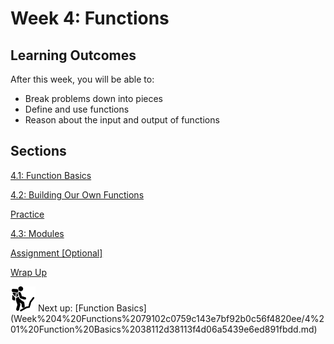 # Week 4: Functions

## **Learning Outcomes**

After this week, you will be able to:

- Break problems down into pieces
- Define and use functions
- Reason about the input and output of functions

## Sections

[4.1: Function Basics ](Week%204%20Functions%2079102c0759c143e7bf92b0c56f4820ee/4%201%20Function%20Basics%2038112d38113f4d06a5439e6ed891fbdd.md)

[4.2: Building Our Own Functions](Week%204%20Functions%2079102c0759c143e7bf92b0c56f4820ee/4%202%20Building%20Our%20Own%20Functions%20baf32b0ffc134773b0d51bf7b17cda3c.md)

[Practice](Week%204%20Functions%2079102c0759c143e7bf92b0c56f4820ee/Practice%209107e84c4bc8419bb92466e1e054c764.md)

[4.3: Modules](Week%204%20Functions%2079102c0759c143e7bf92b0c56f4820ee/4%203%20Modules%202f33b9369d7f4a4089ba45f549ac93f8.md)

[Assignment [Optional]](Week%204%20Functions%2079102c0759c143e7bf92b0c56f4820ee/Assignment%20%5BOptional%5D%2075ff2a95f9b84b77a072dac6d762a6e9.md)

[Wrap Up](Week%204%20Functions%2079102c0759c143e7bf92b0c56f4820ee/Wrap%20Up%206c97dcfac3164e13b849d7e1272c05ae.md)

<aside>
<img src="man-in-hike.png" alt="man-in-hike.png" width="40px" /> Next up: [Function Basics](Week%204%20Functions%2079102c0759c143e7bf92b0c56f4820ee/4%201%20Function%20Basics%2038112d38113f4d06a5439e6ed891fbdd.md)

</aside>